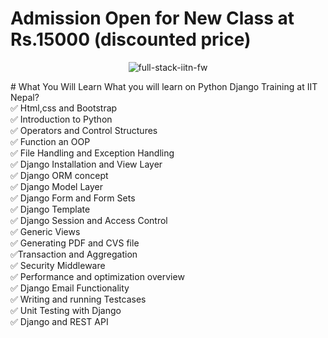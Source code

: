 # Admission Open for New Class at Rs.15000 (discounted price)
<p align="center">
  <img src="https://i.ibb.co/m4LC5Kb/full-stack-iitn-fw.png" alt="full-stack-iitn-fw" border="0" />
</p>
# What You Will Learn
What you will learn on Python Django Training at IIT Nepal?<br/>
✅ Html,css and Bootstrap<br/>
✅ Introduction to Python <br/> 
✅ Operators and Control Structures<br/>
✅ Function an OOP<br/>
✅ File Handling and Exception Handling<br/>
✅ Django Installation and View Layer<br/>
✅ Django ORM concept<br/>
✅ Django Model Layer<br/>
✅ Django Form and Form Sets<br/>
✅ Django Template<br/>
✅ Django Session and Access Control<br/>
✅ Generic Views<br/>
✅ Generating PDF and CVS file<br/>
✅Transaction and Aggregation<br/>
✅ Security Middleware<br/>
✅ Performance and optimization overview<br/>
✅ Django Email Functionality<br/>
✅ Writing and running Testcases<br/>
✅ Unit Testing with Django<br/>
✅ Django and REST API<br/>

